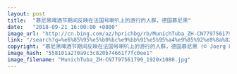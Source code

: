 ```yaml
---
layout: post
title:  "慕尼黑啤酒节期间反映在法国号喇叭上的游行的人群，德国慕尼黑"
date:   "2018-09-21 16:00:00 +0800"
image_url: "http://cn.bing.com/az/hprichbg/rb/MunichTuba_ZH-CN7797561799_1920x1080.jpg"
link: "/search?q=%e6%85%95%e5%b0%bc%e9%bb%91%e5%95%a4%e9%85%92%e8%8a%82&form=hpcapt&mkt=zh-cn"
copyright: "慕尼黑啤酒节期间反映在法国号喇叭上的游行的人群，德国慕尼黑 (© Joerg Koch/Getty Images)"
image_hash: "558101a270a9c3c820b74661f7fc0ee1"
image_filename: "MunichTuba_ZH-CN7797561799_1920x1080.jpg"
---
```


